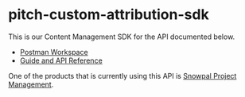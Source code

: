 # pitch-custom-attribution-sdk

This is our Content Management SDK for the API documented below.
- [Postman Workspace](https://custom-attribution-api.snowpal.com)
- [Guide and API Reference](https://developers.snowpal.com)

One of the products that is currently using this API is [Snowpal Project Management](https://snowpal.com).
